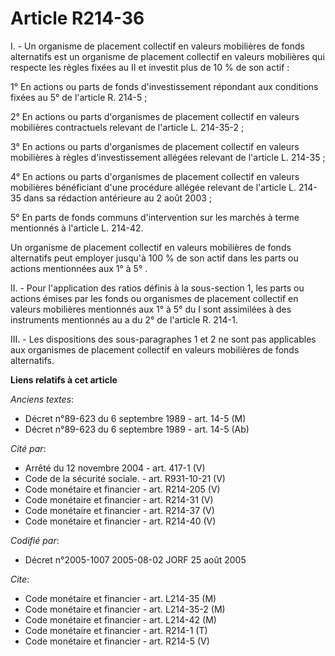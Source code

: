 # Article R214-36

I. - Un organisme de placement collectif en valeurs mobilières de fonds alternatifs est un organisme de placement collectif
en valeurs mobilières qui respecte les règles fixées au II et investit plus de 10 % de son actif :

1° En actions ou parts de fonds d'investissement répondant aux conditions fixées au 5° de l'article R. 214-5 ;

2° En actions ou parts d'organismes de placement collectif en valeurs mobilières contractuels relevant de l'article L.
214-35-2 ;

3° En actions ou parts d'organismes de placement collectif en valeurs mobilières à règles d'investissement allégées relevant
de l'article L. 214-35 ;

4° En actions ou parts d'organismes de placement collectif en valeurs mobilières bénéficiant d'une procédure allégée relevant
de l'article L. 214-35 dans sa rédaction antérieure au 2 août 2003 ;

5° En parts de fonds communs d'intervention sur les marchés à terme mentionnés à l'article L. 214-42.

Un organisme de placement collectif en valeurs mobilières de fonds alternatifs peut employer jusqu'à 100 % de son actif dans
les parts ou actions mentionnées aux 1° à 5° .

II. - Pour l'application des ratios définis à la sous-section 1, les parts ou actions émises par les fonds ou organismes de
placement collectif en valeurs mobilières mentionnés aux 1° à 5° du I sont assimilées à des instruments mentionnés au a du 2°
de l'article R. 214-1.

III. - Les dispositions des sous-paragraphes 1 et 2 ne sont pas applicables aux organismes de placement collectif en valeurs
mobilières de fonds alternatifs.

**Liens relatifs à cet article**

_Anciens textes_:

  - Décret n°89-623 du 6 septembre 1989 - art. 14-5 (M)
  - Décret n°89-623 du 6 septembre 1989 - art. 14-5 (Ab)

_Cité par_:

  - Arrêté du 12 novembre 2004 - art. 417-1 (V)
  - Code de la sécurité sociale. - art. R931-10-21 (V)
  - Code monétaire et financier - art. R214-205 (V)
  - Code monétaire et financier - art. R214-31 (V)
  - Code monétaire et financier - art. R214-37 (V)
  - Code monétaire et financier - art. R214-40 (V)

_Codifié par_:

  - Décret n°2005-1007 2005-08-02 JORF 25 août 2005

_Cite_:

  - Code monétaire et financier - art. L214-35 (M)
  - Code monétaire et financier - art. L214-35-2 (M)
  - Code monétaire et financier - art. L214-42 (M)
  - Code monétaire et financier - art. R214-1 (T)
  - Code monétaire et financier - art. R214-5 (V)
